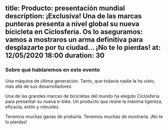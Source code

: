 title: Producto: presentación mundial
description: ¡Exclusiva! Una de las marcas punteras presenta a nivel global su nueva bicicleta en Ciclosferia. Os lo aseguramos: vamos a mostraros un arma definitiva para desplazarte por tu ciudad... ¡No te lo pierdas!
at: 12/05/2020 18:00
duration: 30
----
### Sobre qué hablaremos en este evento

Una máquina de última generación. Tanto, que todavía nadie la ha visto, más allá de sus desarrolladores. 

Una de las grandes marcas de bicicletas del mundo ha elegido Ciclosferia para presentar su nueva e-bike. Un producto que reúne la máxima ligereza, eficacia, estilo y robustez. 

Tenemos muchas ganas de probarla. Tenemos muchas de mostrarla. ¡No te lo pierdas!
